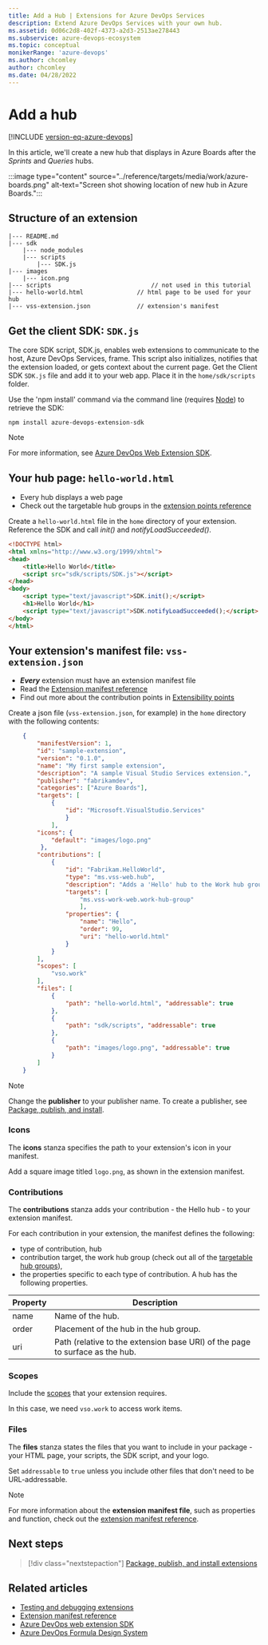 ```yaml
---
title: Add a Hub | Extensions for Azure DevOps Services
description: Extend Azure DevOps Services with your own hub.
ms.assetid: 0d06c2d8-402f-4373-a2d3-2513ae278443
ms.subservice: azure-devops-ecosystem
ms.topic: conceptual
monikerRange: 'azure-devops'
ms.author: chcomley
author: chcomley
ms.date: 04/28/2022
---
```


# Add a hub

[!INCLUDE [version-eq-azure-devops](../../includes/version-eq-azure-devops.md)]

In this article, we'll create a new hub that displays in Azure Boards after the *Sprints* and *Queries* hubs.

:::image type="content" source="../reference/targets/media/work/azure-boards.png" alt-text="Screen shot showing location of new hub in Azure Boards.":::

## Structure of an extension

```no-highlight
|--- README.md
|--- sdk    
	|--- node_modules           
	|--- scripts
		|--- SDK.js       
|--- images                        
	|--- icon.png                           
|--- scripts                        	// not used in this tutorial
|--- hello-world.html				// html page to be used for your hub  
|--- vss-extension.json				// extension's manifest
```

## Get the client SDK: `SDK.js`

The core SDK script, SDK.js, enables web extensions to communicate to the host, Azure DevOps Services, frame. This script also initializes, notifies that the extension loaded, or gets context about the current page. Get the Client SDK `SDK.js` file and add it to your web app. 
Place it in the `home/sdk/scripts` folder.

Use the 'npm install' command via the command line (requires [Node](https://nodejs.org/en/download/)) to retrieve the SDK:

```no-highlight
npm install azure-devops-extension-sdk
```

> [!NOTE]
> For more information, see [Azure DevOps Web Extension SDK](https://github.com/Microsoft/azure-devops-extension-sdk).

## Your hub page: `hello-world.html`

* Every hub displays a web page
* Check out the targetable hub groups in the [extension points reference](../reference/targets/overview.md#hubs)

Create a `hello-world.html` file in the `home` directory of your extension.
Reference the SDK and call *init()* and *notifyLoadSucceeded()*.

```html
<!DOCTYPE html>
<html xmlns="http://www.w3.org/1999/xhtml">
<head>
	<title>Hello World</title>
	<script src="sdk/scripts/SDK.js"></script>
</head>
<body>
	<script type="text/javascript">SDK.init();</script>
	<h1>Hello World</h1>
	<script type="text/javascript">SDK.notifyLoadSucceeded();</script>
</body>
</html>
```

## Your extension's manifest file: `vss-extension.json`

* ***Every*** extension must have an extension manifest file
* Read the [Extension manifest reference](../develop/manifest.md)
* Find out more about the contribution points in [Extensibility points](../reference/targets/overview.md)

Create a json file (`vss-extension.json`, for example) in the `home` directory with the following contents:

```json
	{
		"manifestVersion": 1,
		"id": "sample-extension",
		"version": "0.1.0",
		"name": "My first sample extension",
		"description": "A sample Visual Studio Services extension.",
		"publisher": "fabrikamdev",
		"categories": ["Azure Boards"],
		"targets": [
			{
				"id": "Microsoft.VisualStudio.Services"
				}
			],
		"icons": {
			"default": "images/logo.png"
		 },
		"contributions": [
			{
				"id": "Fabrikam.HelloWorld",
				"type": "ms.vss-web.hub",
				"description": "Adds a 'Hello' hub to the Work hub group.",
				"targets": [
					"ms.vss-work-web.work-hub-group"
					],
				"properties": {
					"name": "Hello",
					"order": 99,
					"uri": "hello-world.html"
				}
			}
		],
		"scopes": [
			"vso.work"
		],
		"files": [
			{
				"path": "hello-world.html", "addressable": true
			},
			{
				"path": "sdk/scripts", "addressable": true
			},
			{
				"path": "images/logo.png", "addressable": true
			}
		]
	}
```

> [!NOTE]
> Change the **publisher** to your publisher name. To create a publisher, see [Package, publish, and install](../publish/overview.md). 

### Icons

The **icons** stanza specifies the path to your extension's icon in your manifest. 

Add a square image titled `logo.png`, as shown in the extension manifest.

### Contributions

The **contributions** stanza adds your contribution - the Hello hub - to your extension manifest.

For each contribution in your extension, the manifest defines the following:

- type of contribution, hub
- contribution target, the work hub group (check out all of the [targetable hub groups](../reference/targets/overview.md#targetable-hub-groups)),
- the properties specific to each type of contribution. A hub has the following properties.

| Property | Description                                                                 |
|----------|-----------------------------------------------------------------------------|
| name     | Name of the hub.                                                            |  
| order    | Placement of the hub in the hub group.                                      |  
| uri      | Path (relative to the extension base URI) of the page to surface as the hub. |

### Scopes

Include the [scopes](../develop/manifest.md#scopes) that your extension requires.

In this case, we need `vso.work` to access work items.

### Files

The **files** stanza states the files that you want to include in your package - your HTML page, your scripts, the SDK script, and your logo.

Set `addressable` to `true` unless you include other files that don't need to be URL-addressable.

>[!NOTE]
>For more information about the **extension manifest file**, such as properties and function, check out the [extension manifest reference](../develop/manifest.md).

## Next steps

> [!div class="nextstepaction"]
> [Package, publish, and install extensions](../publish/overview.md)

## Related articles

- [Testing and debugging extensions](/previous-versions/azure/devops/extend/test/debug-in-browser)
- [Extension manifest reference](../develop/manifest.md)
- [Azure DevOps web extension SDK](https://github.com/Microsoft/azure-devops-extension-sdk)
- [Azure DevOps Formula Design System](https://developer.microsoft.com/azure-devops/)

